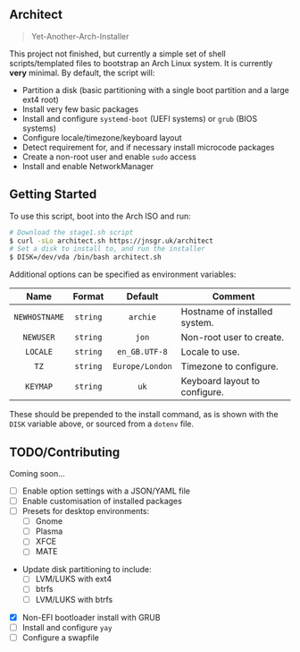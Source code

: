 ## Architect

> Yet-Another-Arch-Installer

This project not finished, but currently a simple set of shell scripts/templated files to bootstrap an Arch Linux system. It is currently **very** minimal. By default, the script will:

- Partition a disk (basic partitioning with a single boot partition and a large ext4 root)
- Install very few basic packages
- Install and configure `systemd-boot` (UEFI systems) or `grub` (BIOS systems)
- Configure locale/timezone/keyboard layout
- Detect requirement for, and if necessary install microcode packages
- Create a non-root user and enable `sudo` access
- Install and enable NetworkManager

## Getting Started

To use this script, boot into the Arch ISO and run:

```bash
# Download the stage1.sh script
$ curl -sLo architect.sh https://jnsgr.uk/architect
# Set a disk to install to, and run the installer
$ DISK=/dev/vda /bin/bash architect.sh
```

Additional options can be specified as environment variables:

|     Name      |  Format  |     Default     | Comment                       |
| :-----------: | :------: | :-------------: | ----------------------------- |
| `NEWHOSTNAME` | `string` |    `archie`     | Hostname of installed system. |
|   `NEWUSER`   | `string` |      `jon`      | Non-root user to create.      |
|   `LOCALE`    | `string` |  `en_GB.UTF-8`  | Locale to use.                |
|     `TZ`      | `string` | `Europe/London` | Timezone to configure.        |
|   `KEYMAP`    | `string` |      `uk`       | Keyboard layout to configure. |

These should be prepended to the install command, as is shown with the `DISK` variable above, or sourced from a `dotenv` file.

## TODO/Contributing

Coming soon...

- [ ] Enable option settings with a JSON/YAML file
- [ ] Enable customisation of installed packages
- [ ] Presets for desktop environments:
  - [ ] Gnome
  - [ ] Plasma
  - [ ] XFCE
  - [ ] MATE
- Update disk partitioning to include:
  - [ ] LVM/LUKS with ext4
  - [ ] btrfs
  - [ ] LVM/LUKS with btrfs
- [x] Non-EFI bootloader install with GRUB
- [ ] Install and configure `yay`
- [ ] Configure a swapfile
